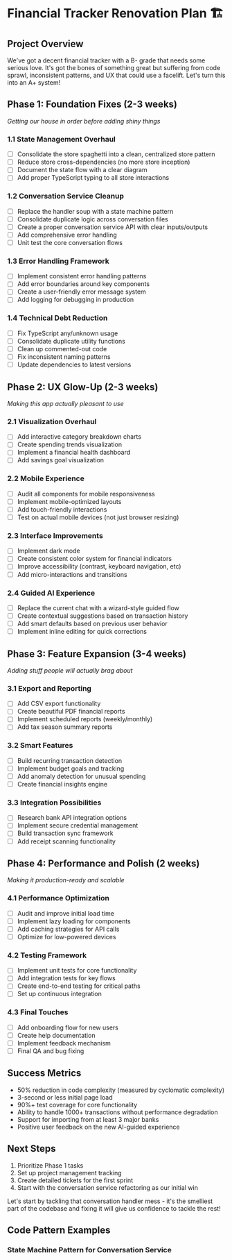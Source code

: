 # Financial Tracker Renovation Plan 🏗️

## Project Overview

We've got a decent financial tracker with a B- grade that needs some serious love. It's got the bones of something great but suffering from code sprawl, inconsistent patterns, and UX that could use a facelift. Let's turn this into an A+ system!

## Phase 1: Foundation Fixes (2-3 weeks)

_Getting our house in order before adding shiny things_

### 1.1 State Management Overhaul

- [ ] Consolidate the store spaghetti into a clean, centralized store pattern
- [ ] Reduce store cross-dependencies (no more store inception)
- [ ] Document the state flow with a clear diagram
- [ ] Add proper TypeScript typing to all store interactions

### 1.2 Conversation Service Cleanup

- [ ] Replace the handler soup with a state machine pattern
- [ ] Consolidate duplicate logic across conversation files
- [ ] Create a proper conversation service API with clear inputs/outputs
- [ ] Add comprehensive error handling
- [ ] Unit test the core conversation flows

### 1.3 Error Handling Framework

- [ ] Implement consistent error handling patterns
- [ ] Add error boundaries around key components
- [ ] Create a user-friendly error message system
- [ ] Add logging for debugging in production

### 1.4 Technical Debt Reduction

- [ ] Fix TypeScript any/unknown usage
- [ ] Consolidate duplicate utility functions
- [ ] Clean up commented-out code
- [ ] Fix inconsistent naming patterns
- [ ] Update dependencies to latest versions

## Phase 2: UX Glow-Up (2-3 weeks)

_Making this app actually pleasant to use_

### 2.1 Visualization Overhaul

- [ ] Add interactive category breakdown charts
- [ ] Create spending trends visualization
- [ ] Implement a financial health dashboard
- [ ] Add savings goal visualization

### 2.2 Mobile Experience

- [ ] Audit all components for mobile responsiveness
- [ ] Implement mobile-optimized layouts
- [ ] Add touch-friendly interactions
- [ ] Test on actual mobile devices (not just browser resizing)

### 2.3 Interface Improvements

- [ ] Implement dark mode
- [ ] Create consistent color system for financial indicators
- [ ] Improve accessibility (contrast, keyboard navigation, etc)
- [ ] Add micro-interactions and transitions

### 2.4 Guided AI Experience

- [ ] Replace the current chat with a wizard-style guided flow
- [ ] Create contextual suggestions based on transaction history
- [ ] Add smart defaults based on previous user behavior
- [ ] Implement inline editing for quick corrections

## Phase 3: Feature Expansion (3-4 weeks)

_Adding stuff people will actually brag about_

### 3.1 Export and Reporting

- [ ] Add CSV export functionality
- [ ] Create beautiful PDF financial reports
- [ ] Implement scheduled reports (weekly/monthly)
- [ ] Add tax season summary reports

### 3.2 Smart Features

- [ ] Build recurring transaction detection
- [ ] Implement budget goals and tracking
- [ ] Add anomaly detection for unusual spending
- [ ] Create financial insights engine

### 3.3 Integration Possibilities

- [ ] Research bank API integration options
- [ ] Implement secure credential management
- [ ] Build transaction sync framework
- [ ] Add receipt scanning functionality

## Phase 4: Performance and Polish (2 weeks)

_Making it production-ready and scalable_

### 4.1 Performance Optimization

- [ ] Audit and improve initial load time
- [ ] Implement lazy loading for components
- [ ] Add caching strategies for API calls
- [ ] Optimize for low-powered devices

### 4.2 Testing Framework

- [ ] Implement unit tests for core functionality
- [ ] Add integration tests for key flows
- [ ] Create end-to-end testing for critical paths
- [ ] Set up continuous integration

### 4.3 Final Touches

- [ ] Add onboarding flow for new users
- [ ] Create help documentation
- [ ] Implement feedback mechanism
- [ ] Final QA and bug fixing

## Success Metrics

- 50% reduction in code complexity (measured by cyclomatic complexity)
- 3-second or less initial page load
- 90%+ test coverage for core functionality
- Ability to handle 1000+ transactions without performance degradation
- Support for importing from at least 3 major banks
- Positive user feedback on the new AI-guided experience

## Next Steps

1. Prioritize Phase 1 tasks
2. Set up project management tracking
3. Create detailed tickets for the first sprint
4. Start with the conversation service refactoring as our initial win

Let's start by tackling that conversation handler mess - it's the smelliest part of the codebase and fixing it will give us confidence to tackle the rest!

## Code Pattern Examples

### State Machine Pattern for Conversation Service

